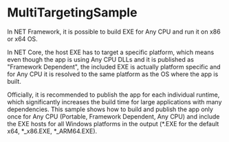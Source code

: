 # MultiTargetingSample
In NET Framework, it is possible to build EXE for Any CPU and run it on x86 or x64 OS.

In NET Core, the host EXE has to target a specific platform, which means even though the app is using Any CPU DLLs and it is published as "Framework Dependent", the included EXE is actually platform specific and for Any CPU it is resolved to the same platform as the OS where the app is built. 

Officially, it is recommended to publish the app for each individual runtime, which significantly increases the build time for large applications with many dependencies. This sample shows how to build and publish the app only once for Any CPU (Portable, Framework Dependent, Any CPU) and include the EXE hosts for all Windows platforms in the output (*.EXE for the default x64, *_x86.EXE, *_ARM64.EXE).